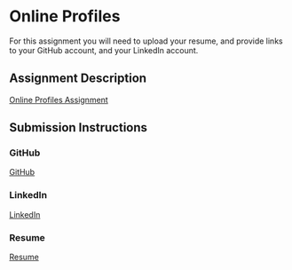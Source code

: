 # Online Profiles
For this assignment you will need to upload your resume, and provide links to your GitHub account, and your LinkedIn account.

## Assignment Description
[Online Profiles Assignment](https://education.launchcode.org/liftoff/assignments/online-profiles/)

## Submission Instructions

### GitHub
[GitHub](https://github.com/MawsayB)

### LinkedIn
[LinkedIn](https://www.linkedin.com/in/marcybursac/)

### Resume
[Resume](https://www.dropbox.com/s/gzq8ixddpup4uew/Marcy%20Bursac%20-%20Resume%20%28Feb.%202018%29.pdf?dl=0)